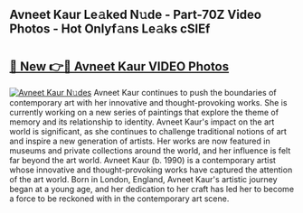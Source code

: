 ## Avneet Kaur Le𝚊ked N𝚞de - Part-70Z Video Photos - Hot Onlyf𝚊ns Le𝚊ks cSlEf

# <h2><a href="http://ab83122.deff.icu/?id=Avneet+Kaur">🔗 New 👉🔴 Avneet Kaur VIDEO Photos</a></h2>

[![Avneet Kaur N𝚞des](https://i.imgur.com/rIISA9y.gif)](http://ab83122.deff.icu/?id=Avneet+Kaur)
Avneet Kaur continues to push the boundaries of contemporary art with her innovative and thought-provoking works. She is currently working on a new series of paintings that explore the theme of memory and its relationship to identity. Avneet Kaur's impact on the art world is significant, as she continues to challenge traditional notions of art and inspire a new generation of artists. Her works are now featured in museums and private collections around the world, and her influence is felt far beyond the art world. Avneet Kaur (b. 1990) is a contemporary artist whose innovative and thought-provoking works have captured the attention of the art world. Born in London, England, Avneet Kaur's artistic journey began at a young age, and her dedication to her craft has led her to become a force to be reckoned with in the contemporary art scene.
